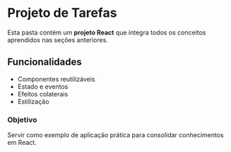 # Projeto de Tarefas

Esta pasta contém um **projeto React** que integra todos os conceitos aprendidos nas seções anteriores.

## Funcionalidades

- Componentes reutilizáveis
- Estado e eventos
- Efeitos colaterais
- Estilização

### Objetivo

Servir como exemplo de aplicação prática para consolidar conhecimentos em React.
